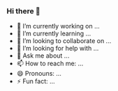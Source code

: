 ### Hi there 👋
- 🔭 I’m currently working on ...
- 🌱 I’m currently learning ...
- 👯 I’m looking to collaborate on ...
- 🤔 I’m looking for help with ...
- 💬 Ask me about ...
- 📫 How to reach me: ...
- 😄 Pronouns: ...
- ⚡ Fun fact: ...

<!--
**ArnaudFelin/ArnaudFelin** is a ✨ _special_ ✨ repository because its `README.md` (this file) appears on your GitHub profile.

Here are some ideas to get you started:
-->
